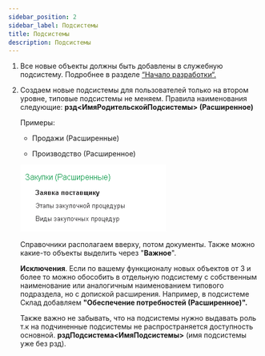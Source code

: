 ```yaml
---
sidebar_position: 2
sidebar_label: Подсистемы
title: Подсистемы
description: Подсистемы
---
```

1. Все новые объекты должны быть добавлены в служебную подсистему. Подробнее в разделе [“Начало разработки“.](../begin.md)

2. Создаем новые подсистемы для пользователей только на втором уровне, типовые подсистемы не меняем. Правила наименования следующие:
   **рзд\<ИмяРодительскойПодсистемы\> (Расширенное)**

   Примеры:

   * Продажи (Расширенные)

   * Производство (Расширенное)

   ![image](./img/subsystem.png)

   Справочники располагаем вверху, потом документы. Также можно какие-то объекты выделить через "**Важное**".

   **Исключения**. Если по вашему функционалу новых объектов от 3 и более то можно обособить в отдельную подсистему с собственным наименование или аналогичным наименованием типового подраздела, но с допиской расширения. Например, в подсистеме Склад добавляем  **"Обеспечение потребностей (Расширенное)".**

   Также важно не забывать, что на подсистемы нужно выдавать роль т.к на подчиненные подсистемы не распространяется доступность основной.  **рздПодсистема\<ИмяПодсистемы\>** (имя подсистемы уже без рзд).